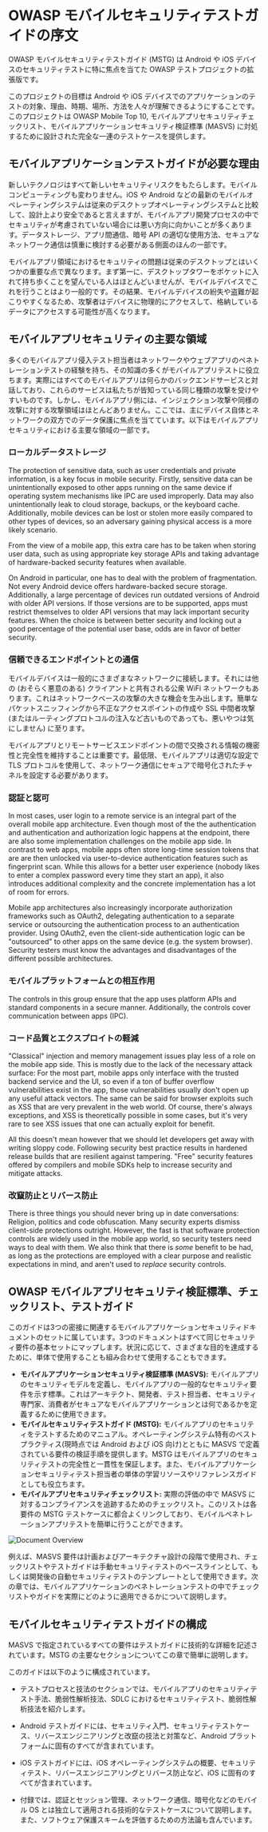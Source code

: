 # OWASP モバイルセキュリティテストガイドの序文

OWASP モバイルセキュリティテストガイド (MSTG) は Android や iOS デバイスのセキュリティテストに特に焦点を当てた OWASP テストプロジェクトの拡張版です。

このプロジェクトの目標は Android や iOS デバイスでのアプリケーションのテストの対象、理由、時期、場所、方法を人々が理解できるようにすることです。このプロジェクトは OWASP Mobile Top 10, モバイルアプリセキュリティチェックリスト、モバイルアプリケーションセキュリティ検証標準 (MASVS) に対処するために設計された完全な一連のテストケースを提供します。

## モバイルアプリケーションテストガイドが必要な理由

新しいテクノロジはすべて新しいセキュリティリスクをもたらします。モバイルコンピューティングも変わりません。iOS や Android などの最新のモバイルオペレーティングシステムは従来のデスクトップオペレーティングシステムと比較して、設計上より安全であると言えますが、モバイルアプリ開発プロセスの中でセキュリティが考慮されていない場合には悪い方向に向かいことが多くあります。データストレージ、アプリ間通信、暗号 API の適切な使用方法、セキュアなネットワーク通信は慎重に検討する必要がある側面のほんの一部です。

モバイルアプリ領域におけるセキュリティの問題は従来のデスクトップとはいくつかの重要な点で異なります。まず第一に、デスクトップタワーをポケットに入れて持ち歩くことを望んでいる人はほとんどいませんが、モバイルデバイスでこれを行うことはより一般的です。その結果、モバイルデバイスの紛失や盗難が起こりやすくなるため、攻撃者はデバイスに物理的にアクセスして、格納しているデータにアクセスする可能性が高くなります。

## モバイルアプリセキュリティの主要な領域

多くのモバイルアプリ侵入テスト担当者はネットワークやウェブアプリのペネトレーションテストの経験を持ち、その知識の多くがモバイルアプリテストに役立ちます。実際にはすべてのモバイルアプリは何らかのバックエンドサービスと対話しており、これらのサービスは私たちが皆知っている同じ種類の攻撃を受けやすいものです。しかし、モバイルアプリ側には、インジェクション攻撃や同様の攻撃に対する攻撃領域はほとんどありません。ここでは、主にデバイス自体とネットワークの双方でのデータ保護に焦点を当てています。以下はモバイルアプリセキュリティにおける主要な領域の一部です。

### ローカルデータストレージ

The protection of sensitive data, such as user credentials and private information, is a key focus in mobile security. Firstly, sensitive data can be unintentionally exposed to other apps running on the same device if operating system mechanisms like IPC are used improperly. Data may also unintentionally leak to cloud storage, backups, or the keyboard cache. Additionally, mobile devices can be lost or stolen more easily compared to other types of devices, so an adversary gaining physical access is a more likely scenario.

From the view of a mobile app, this extra care has to be taken when storing user data, such as using appropriate key storage APIs and taking advantage of hardware-backed security features when available. 

On Android in particular, one has to deal with the problem of fragmentation. Not every Android device offers hardware-backed secure storage. Additionally, a large percentage of devices run outdated versions of Android with older API versions. If those versions are to be supported, apps must restrict themselves to older API versions that may lack important security features. When the choice is between better security and locking out a good percentage of the potential user base, odds are in favor of better security. 

### 信頼できるエンドポイントとの通信

モバイルデバイスは一般的にさまざまなネットワークに接続します。それには他の (おそらく悪意のある) クライアントと共有される公衆 WiFi ネットワークもあります。これはネットワークベースの攻撃の大きな機会を生み出します。簡単なパケットスニッフィングから不正なアクセスポイントの作成や SSL 中間者攻撃 (またはルーティングプロトコルの注入など古いものであっても、悪いやつは気にしません) に至ります。

モバイルアプリとリモートサービスエンドポイントの間で交換される情報の機密性と完全性を維持することは重要です。最低限、モバイルアプリは適切な設定で TLS プロトコルを使用して、ネットワーク通信にセキュアで暗号化されたチャネルを設定する必要があります。

### 認証と認可

In most cases, user login to a remote service is an integral part of the overall mobile app architecture. Even though most of the the authentication and authentication and authorization logic happens at the endpoint, there are also some implementation challenges on the mobile app side. In contrast to web apps, mobile apps often store long-time session tokens that are are then unlocked via user-to-device authentication features such as fingerprint scan. While this allows for a better user experience (nobody likes to enter a complex password every time they start an app), it also introduces additional complexity and the concrete implementation has a lot of room for errors. 

Mobile app architectures also increasingly incorporate authorization frameworks such as OAuth2, delegating authentication to a separate service or outsourcing the authentication process to an authentication provider. Using OAuth2, even the client-side authentication logic can be "outsourced" to other apps on the same device (e.g. the system browser). Security testers must know the advantages and disadvantages of the different possible architectures.

### モバイルプラットフォームとの相互作用

The controls in this group ensure that the app uses platform APIs and standard components in a secure manner. Additionally, the controls cover communication between apps (IPC).

### コード品質とエクスプロイトの軽減

"Classical" injection and memory management issues play less of a role on the mobile app side. This is mostly due to the lack of the necessary attack surface: For the most part, mobile apps only interface with the trusted backend service and the UI, so even if a ton of buffer overflow vulnerabilities exist in the app, those vulnerabilities usually don't open up any useful attack vectors. The same can be said for browser exploits such as XSS that are very prevalent in the web world. Of course, there's always exceptions, and XSS is theoretically possible in some cases, but it's very rare to see XSS issues that one can actually exploit for benefit.

All this doesn't mean however that we should let developers get away with writing sloppy code. Following security best practice results in hardened release builds that are resilient against tampering. "Free" security features offered by compilers and mobile SDKs help to increase security and mitigate attacks.

### 改竄防止とリバース防止

There is three things you should never bring up in date conversations: Religion, politics and code obfuscation. Many security experts dismiss client-side protections outright. However, the fast is that software protection controls are widely used in the mobile app world, so security testers need ways to deal with them. We also think that there is *some* benefit to be had, as long as the protections are employed with a clear purpose and realistic expectations in mind, and aren't used to *replace* security controls.

## OWASP モバイルアプリセキュリティ検証標準、チェックリスト、テストガイド

このガイドは3つの密接に関連するモバイルアプリケーションセキュリティドキュメントのセットに属しています。3つのドキュメントはすべて同じセキュリティ要件の基本セットにマップします。状況に応じて、さまざまな目的を達成するために、単体で使用することも組み合わせて使用することもできます。

* **モバイルアプリケーションセキュリティ検証標準 (MASVS):** モバイルアプリのセキュリティモデルを定義し、モバイルアプリの一般的なセキュリティ要件を示す標準。これはアーキテクト、開発者、テスト担当者、セキュリティ専門家、消費者がセキュアなモバイルアプリケーションとは何であるかを定義するために使用できます。
* **モバイルセキュリティテストガイド (MSTG):** モバイルアプリのセキュリティをテストするためのマニュアル。オペレーティングシステム特有のベストプラクティス(現時点では Android および iOS 向け)とともに MASVS で定義されている要件の検証手順を提供します。MSTG はモバイルアプリのセキュリティテストの完全性と一貫性を保証します。また、モバイルアプリケーションセキュリティテスト担当者の単体の学習リソースやリファレンスガイドとしても役立ちます。
* **モバイルアプリセキュリティチェックリスト:** 実際の評価の中で MASVS に対するコンプライアンスを追跡するためのチェックリスト。このリストは各要件の MSTG テストケースに都合よくリンクしており、モバイルペネトレーションアプリテストを簡単に行うことができます。

![Document Overview](Images/Chapters/0x03/owasp-mobile-overview.jpg)

例えば、MASVS 要件は計画およびアーキテクチャ設計の段階で使用され、チェックリストやテストガイドは手動セキュリティテストのベースラインとして、もしくは開発後の自動セキュリティテストのテンプレートとして使用できます。次の章では、モバイルアプリケーションのペネトレーションテストの中でチェックリストやガイドを実際にどのように適用できるかについて説明します。

## モバイルセキュリティテストガイドの構成

MASVS で指定されているすべての要件はテストガイドに技術的な詳細を記述されています。MSTG の主要なセクションについてこの章で簡単に説明します。

このガイドは以下のように構成されています。

- テストプロセスと技法のセクションでは、モバイルアプリのセキュリティテスト手法、脆弱性解析技法、SDLC におけるセキュリティテスト、脆弱性解析技法を紹介します。

- Android テストガイドには、セキュリティ入門、セキュリティテストケース、リバースエンジニアリングと改竄の技法と対策など、Android プラットフォームに固有のすべてが含まれています。

- iOS テストガイドには、iOS オペレーティングシステムの概要、セキュリティテスト、リバースエンジニアリングとリバース防止など、iOS に固有のすべてが含まれています。

- 付録では、認証とセッション管理、ネットワーク通信、暗号化などのモバイル OS とは独立して適用される技術的なテストケースについて説明します。また、ソフトウェア保護スキームを評価するための方法論も含んでいます。
